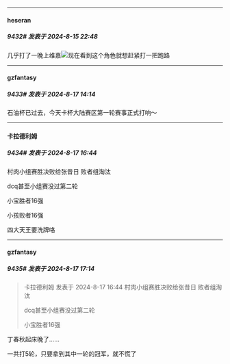 ﻿
*****

####  heseran  
##### 9432#       发表于 2024-8-15 22:48

几乎打了一晚上维嘉<img src="https://static.saraba1st.com/image/smiley/face2017/018.png" referrerpolicy="no-referrer">现在看到这个角色就想赶紧打一把跑路


*****

####  gzfantasy  
##### 9433#       发表于 2024-8-17 14:14

石油杯已过去，今天卡杯大陆赛区第一轮赛事正式打响～


*****

####  卡拉德利姆  
##### 9434#       发表于 2024-8-17 16:44

村肉小组赛胜决败给张昔日 败者组淘汰

dcq甚至小组赛没过第二轮

小宝胜者16强

小孩败者16强

四大天王要洗牌咯


*****

####  gzfantasy  
##### 9435#       发表于 2024-8-17 17:14

<blockquote>卡拉德利姆 发表于 2024-8-17 16:44
村肉小组赛胜决败给张昔日 败者组淘汰

dcq甚至小组赛没过第二轮

小宝胜者16强
</blockquote>
丁春秋起床晚了……

一共打5轮，只要拿到其中一轮的冠军，就不慌了

